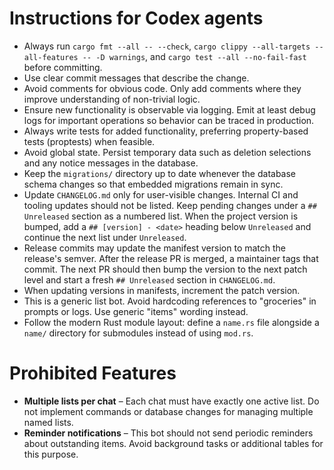 # Instructions for Codex agents

- Always run `cargo fmt --all -- --check`, `cargo clippy --all-targets --all-features -- -D warnings`, and `cargo test --all --no-fail-fast` before committing.
- Use clear commit messages that describe the change.
- Avoid comments for obvious code. Only add comments where they improve
  understanding of non-trivial logic.
- Ensure new functionality is observable via logging. Emit at least debug logs
  for important operations so behavior can be traced in production.
- Always write tests for added functionality, preferring property-based tests
  (proptests) when feasible.
- Avoid global state. Persist temporary data such as deletion selections and any notice messages in the database.
- Keep the `migrations/` directory up to date whenever the database schema changes so that embedded migrations remain in sync.
- Update `CHANGELOG.md` only for user-visible changes. Internal CI and tooling updates should not be listed. Keep pending changes under a `## Unreleased` section as a numbered list. When the project version is bumped, add a `## [version] - <date>` heading below `Unreleased` and continue the next list under `Unreleased`.
- Release commits may update the manifest version to match the release's semver. After the release PR is merged, a maintainer tags that commit. The next PR should then bump the version to the next patch level and start a fresh `## Unreleased` section in `CHANGELOG.md`.
- When updating versions in manifests, increment the patch version.
- This is a generic list bot. Avoid hardcoding references to "groceries" in prompts or logs. Use generic "items" wording instead.
- Follow the modern Rust module layout: define a `name.rs` file alongside a
  `name/` directory for submodules instead of using `mod.rs`.

# Prohibited Features

- **Multiple lists per chat** – Each chat must have exactly one active list. Do not implement commands or database changes for managing multiple named lists.
- **Reminder notifications** – This bot should not send periodic reminders about outstanding items. Avoid background tasks or additional tables for this purpose.
